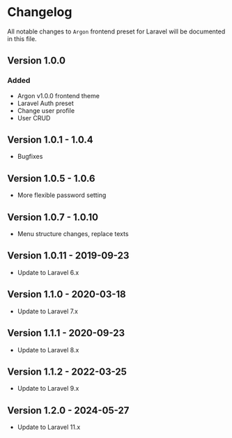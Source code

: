 # Changelog

All notable changes to `Argon` frontend preset for Laravel will be documented in this file.

## Version 1.0.0

### Added
- Argon v1.0.0 frontend theme
- Laravel Auth preset
- Change user profile
- User CRUD

## Version 1.0.1 - 1.0.4 
  - Bugfixes

## Version 1.0.5 - 1.0.6
  - More flexible password setting

## Version 1.0.7 - 1.0.10
  - Menu structure changes, replace texts
  
## Version 1.0.11 - 2019-09-23
  - Update to Laravel 6.x  
  
## Version 1.1.0 - 2020-03-18
  - Update to Laravel 7.x
  
## Version 1.1.1 - 2020-09-23
  - Update to Laravel 8.x

## Version 1.1.2 - 2022-03-25
  - Update to Laravel 9.x

## Version 1.2.0 - 2024-05-27
  - Update to Laravel 11.x
